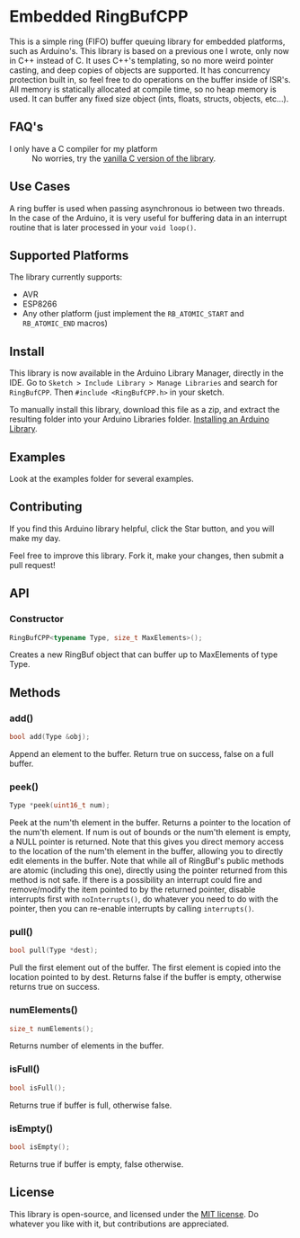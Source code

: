 # Embedded RingBufCPP

This is a simple ring (FIFO) buffer queuing library for embedded platforms, such as Arduino's. This library is based on a previous one I wrote, only now in C++ instead of C. It uses C++'s templating, so no more weird pointer casting, and deep copies of objects are supported. It has concurrency protection built in, so feel free to do operations
on the buffer inside of ISR's. All memory is statically allocated at compile time, so no heap memory is used. It can buffer any fixed size object (ints, floats, structs, objects, etc...).

## FAQ's
 <dl>
 <dt>I only have a C compiler for my platform</dt>
   <dd>No worries, try the <a href="https://github.com/wizard97/ArduinoRingBuffer">vanilla C version of the library</a>.</dd>
 </dl>


## Use Cases

A ring buffer is used when passing asynchronous io between two threads. In the case of the Arduino, it is very useful for buffering data in an interrupt routine that is later processed in your `void loop()`.

## Supported Platforms
The library currently supports:
- AVR
- ESP8266
- Any other platform (just implement the `RB_ATOMIC_START` and `RB_ATOMIC_END` macros)

## Install


This library is now available in the Arduino Library Manager, directly in the IDE. Go to `Sketch > Include Library > Manage Libraries` and search for `RingBufCPP`. Then `#include <RingBufCPP.h>` in your sketch.


To manually install this library, download this file as a zip, and extract the resulting folder into your Arduino Libraries folder. [Installing an Arduino Library](https://www.arduino.cc/en/Guide/Libraries).

## Examples

Look at the examples folder for several examples.

## Contributing

If you find this Arduino library helpful, click the Star button, and you will make my day.

Feel free to improve this library. Fork it, make your changes, then submit a pull request!

## API


### Constructor

```c++
RingBufCPP<typename Type, size_t MaxElements>();
```

Creates a new RingBuf object that can buffer up to MaxElements of type Type.


## Methods


### add()

```c++
bool add(Type &obj);
```

Append an element to the buffer. Return true on success, false on a full buffer.

### peek()

```c++
Type *peek(uint16_t num);
```

Peek at the num'th element in the buffer. Returns a pointer to the location of the num'th element. If num is out of bounds or the num'th element is empty, a NULL pointer is returned. Note that this gives you direct memory access to the location of the num'th element in the buffer, allowing you to directly edit elements in the buffer. Note that while all of RingBuf's public methods are atomic (including this one), directly using the pointer returned from this method is not safe. If there is a possibility an interrupt could fire and remove/modify the item pointed to by the returned pointer, disable interrupts first with `noInterrupts()`, do whatever you need to do with the pointer, then you can re-enable interrupts by calling `interrupts()`.

### pull()

```c++
bool pull(Type *dest);
```

Pull the first element out of the buffer. The first element is copied into the location pointed to by dest. Returns false if the buffer is empty, otherwise returns true on success.


### numElements()
```c++
size_t numElements();
```

Returns number of elements in the buffer.

### isFull()
```c++
bool isFull();
```

Returns true if buffer is full, otherwise false.


### isEmpty()

```c++
bool isEmpty();
```

Returns true if buffer is empty, false otherwise.

## License

This library is open-source, and licensed under the [MIT license](http://opensource.org/licenses/MIT). Do whatever you like with it, but contributions are appreciated.
